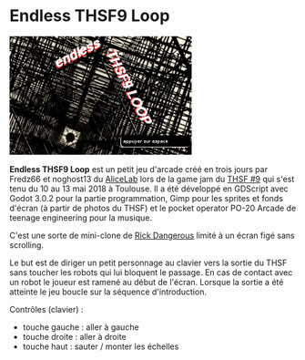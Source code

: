 Endless THSF9 Loop
==================

![alt text](https://raw.githubusercontent.com/Fredz66/thsf9/master/backgrounds/ecranTitre.png "Endless THSF9 Loop")

**Endless THSF9 Loop** est un petit jeu d'arcade créé en trois jours par Fredz66 et noghost13 du [AliceLab](http://www.alicelab.fr/) lors de la game jam du [THSF #9](https://www.tetalab.org/fr/thsf) qui s'est tenu du 10 au 13 mai 2018 à Toulouse. Il a été développé en GDScript avec Godot 3.0.2 pour la partie programmation, Gimp pour les sprites et fonds d'écran (à partir de photos du THSF) et le pocket operator PO-20 Arcade de teenage engineering pour la musique.

C'est une sorte de mini-clone de [Rick Dangerous](https://en.wikipedia.org/wiki/Rick_Dangerous) limité à un écran figé sans scrolling.

Le but est de diriger un petit personnage au clavier vers la sortie du THSF sans toucher les robots qui lui bloquent le passage. En cas de contact avec un robot le joueur est ramené au début de l'écran. Lorsque la sortie a été atteinte le jeu boucle sur la séquence d'introduction.

Contrôles (clavier) :

* touche gauche : aller à gauche
* touche droite : aller à droite
* touche haut : sauter / monter les échelles
